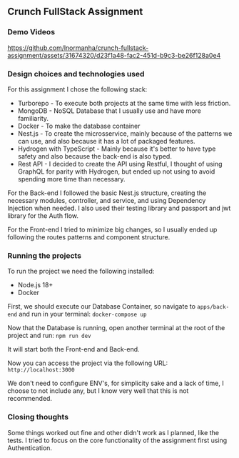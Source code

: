 ## Crunch FullStack Assignment

### Demo Videos
https://github.com/lnormanha/crunch-fullstack-assignment/assets/31674320/d23f1a48-fac2-451d-b9c3-be26f128a0e4

### Design choices and technologies used

For this assignment I chose the following stack:

- Turborepo - To execute both projects at the same time with less friction.
- MongoDB -  NoSQL Database that I usually use and have more familiarity.
- Docker - To make the database container
- Nest.js - To create the microsservice, mainly because of the patterns we can use, and also because it has a lot of packaged features.
- Hydrogen with TypeScript - Mainly because it's better to have type safety and also because the back-end is also typed.
- Rest API - I decided to create the API using Restful, I thought of using GraphQL for parity with Hydrogen, but ended up not using to avoid spending more time than necessary.

For the Back-end I followed the basic Nest.js structure, creating the necessary modules, controller, and service, and using Dependency Injection when needed. I also used their testing library and passport and jwt library for the Auth flow.

For the Front-end I tried to minimize big changes, so I usually ended up following the routes patterns and component structure. 

### Running the projects 

To run the project we need the following installed:
- Node.js 18+
- Docker 

First, we should execute our Database Container, so navigate to `apps/back-end` and run in your terminal:
```docker-compose up```

Now that the Database is running, open another terminal at the root of the project and run:
```npm run dev```

It will start both the Front-end and Back-end.

Now you can access the project via the following URL: `http://localhost:3000`

We don't need to configure ENV's, for simplicity sake and a lack of time, I choose to not include any, but I know very well that this is not recommended.

### Closing thoughts

Some things worked out fine and other didn't work as I planned, like the tests. I tried to focus on the core functionality of the assignment first using Authentication. 
